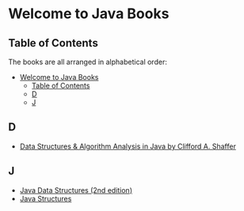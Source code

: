 # Welcome to Java Books

[//]: # (Please kindly follow this structure when you are contributing)
[//]: # "List everything in alphabetical order (A - Z)"
[//]: # "List them as a direct link to the resource (No redirects)"
[//]: # "- [Title of the book pdf](direct link to the book)"

## Table of Contents

The books are all arranged in alphabetical order:

- [Welcome to Java Books](#welcome-to-java-books)
  - [Table of Contents](#table-of-contents)
  - [D](#d)
  - [J](#j)

## D

- [Data Structures & Algorithm Analysis in Java by Clifford A. Shaffer](https://people.cs.vt.edu/~shaffer/Book/JAVA3e20130328.pdf)

## J

- [Java Data Structures (2nd edition)](http://www.theparticle.com/_javadata2.html)
- [Java Structures](http://dept.cs.williams.edu/~bailey/JavaStructures/Book_files/JavaStructures.pdf)
